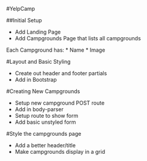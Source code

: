 #YelpCamp

##Initial Setup
* Add Landing Page
* Add Campgrounds Page that lists all campgrounds

Each Campground has:
    * Name
    * Image

#Layout and Basic Styling
* Create out header and footer partials
* Add in Bootstrap

#Creating New Campgrounds
* Setup new campground POST route
* Add in body-parser
* Setup route to show form
* Add basic unstyled form

#Style the campgrounds page
* Add a better header/title
* Make campgrounds display in a grid